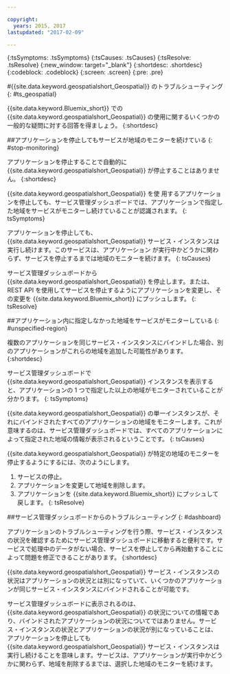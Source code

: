 ```yaml
---

copyright:
  years: 2015, 2017
lastupdated: "2017-02-09"

---
```


<!-- Attribute definitions --> 
{:tsSymptoms: .tsSymptoms} 
{:tsCauses: .tsCauses} 
{:tsResolve: .tsResolve} 
{:new_window: target="_blank"}
{:shortdesc: .shortdesc}
{:codeblock: .codeblock}
{:screen: .screen}
{:pre: .pre}

#{{site.data.keyword.geospatialshort_Geospatial}} のトラブルシューティング 
{: #ts_geospatial}


{{site.data.keyword.Bluemix_short}} での
{{site.data.keyword.geospatialshort_Geospatial}} の使用に関するいくつかの一般的な疑問に対する回答を得ましょう。
{:shortdesc}

##アプリケーションを停止してもサービスが地域のモニターを続けている
{: #stop-monitoring}


アプリケーションを停止することで自動的に {{site.data.keyword.geospatialshort_Geospatial}} が停止することはありません。
{:shortdesc}


{{site.data.keyword.geospatialshort_Geospatial}} を使
用するアプリケーションを停止しても、サービス管理ダッシュボードでは、アプリケーションで指定した地域をサービスがモニターし続けていることが認識されます。
{: tsSymptoms}


アプリケーションを停止しても、{{site.data.keyword.geospatialshort_Geospatial}} サービス・インスタンスは実行し続けます。このサービスは、アプリケーション
が実行中かどうかに関わらず、サービスを停止するまでは地域のモニターを続けます。
{: tsCauses}


サービス管理ダッシュボードから {{site.data.keyword.geospatialshort_Geospatial}} を停止します。または、REST API を使用してサービスを停止するようにアプリケーションを変更し、その変更を {{site.data.keyword.Bluemix_short}} にプッシュします。
{: tsResolve}

##アプリケーション内に指定しなかった地域をサービスがモニターしている
{: #unspecified-region}



複数のアプリケーションを同じサービス・インスタンスにバインドした場合、別のアプリケーションがこれらの地域を追加した可能性があります。
{:shortdesc}



サービス管理ダッシュボードで {{site.data.keyword.geospatialshort_Geospatial}} インスタンスを表示すると、アプリケーションの 1 つで指定した以上の地域がモニターされていることが分かります。
{: tsSymptoms}

{{site.data.keyword.geospatialshort_Geospatial}} の単一インスタンスが、それにバインドされたすべてのアプリケーションの地域をモニターします。これが意味するのは、サービス管理ダッシュボードでは、すべてのアプリケーションによって指定された地域の情報が表示されるということです。
{: tsCauses}

{{site.data.keyword.geospatialshort_Geospatial}} が特定の地域のモニターを停止するようにするには、次のようにします。

1. サービスの停止。
2. アプリケーションを変更して地域を削除します。
3. アプリケーションを {{site.data.keyword.Bluemix_short}} にプッシュして戻します。
{: tsResolve}


##サービス管理ダッシュボードからのトラブルシューティング
{: #dashboard}

アプリケーションのトラブルシューティングを行う際、サービス・インスタンスの状況を確認するためにサービス管理ダッシュボードに移動すると便利です。サービスで処理中のデータがない場合、サービスを停止してから再始動することによって問題を修正できることがあります。
{:shortdesc}

{{site.data.keyword.geospatialshort_Geospatial}} サービス・インスタンスの状況はアプリケーションの状況とは別になっていて、いくつかのアプリケーションが同じサービス・インスタンスにバインドされることが可能です。 

サービス管理ダッシュボードに表示されるのは、
{{site.data.keyword.geospatialshort_Geospatial}} の状況についての情報であり、バインドされたアプリケーションの状況についてではありません。サービス・インスタンスの状況とアプリケーションの状況が別になっていることは、
アプリケーションを停止しても {{site.data.keyword.geospatialshort_Geospatial}} サービス・インスタンスは実行し続けることを意味します。サービスは、アプリケーションが実行中かどうかに関わらず、地域を削除するまでは、選択した地域のモニターを続けます。
